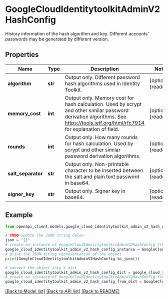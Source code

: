 # GoogleCloudIdentitytoolkitAdminV2HashConfig

History information of the hash algorithm and key. Different accounts' passwords may be generated by different version.

## Properties

Name | Type | Description | Notes
------------ | ------------- | ------------- | -------------
**algorithm** | **str** | Output only. Different password hash algorithms used in Identity Toolkit. | [optional] [readonly] 
**memory_cost** | **int** | Output only. Memory cost for hash calculation. Used by scrypt and other similar password derivation algorithms. See https://tools.ietf.org/html/rfc7914 for explanation of field. | [optional] [readonly] 
**rounds** | **int** | Output only. How many rounds for hash calculation. Used by scrypt and other similar password derivation algorithms. | [optional] [readonly] 
**salt_separator** | **str** | Output only. Non-printable character to be inserted between the salt and plain text password in base64. | [optional] [readonly] 
**signer_key** | **str** | Output only. Signer key in base64. | [optional] [readonly] 

## Example

```python
from openapi_client.models.google_cloud_identitytoolkit_admin_v2_hash_config import GoogleCloudIdentitytoolkitAdminV2HashConfig

# TODO update the JSON string below
json = "{}"
# create an instance of GoogleCloudIdentitytoolkitAdminV2HashConfig from a JSON string
google_cloud_identitytoolkit_admin_v2_hash_config_instance = GoogleCloudIdentitytoolkitAdminV2HashConfig.from_json(json)
# print the JSON string representation of the object
print(GoogleCloudIdentitytoolkitAdminV2HashConfig.to_json())

# convert the object into a dict
google_cloud_identitytoolkit_admin_v2_hash_config_dict = google_cloud_identitytoolkit_admin_v2_hash_config_instance.to_dict()
# create an instance of GoogleCloudIdentitytoolkitAdminV2HashConfig from a dict
google_cloud_identitytoolkit_admin_v2_hash_config_from_dict = GoogleCloudIdentitytoolkitAdminV2HashConfig.from_dict(google_cloud_identitytoolkit_admin_v2_hash_config_dict)
```
[[Back to Model list]](../README.md#documentation-for-models) [[Back to API list]](../README.md#documentation-for-api-endpoints) [[Back to README]](../README.md)


